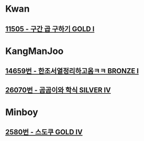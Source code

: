
# Kwan
## [11505 - 구간 곱 구하기 GOLD I](https://www.acmicpc.net/problem/11505)

# KangManJoo
## [14659번 - 한조서열정리하고옴ㅋㅋ BRONZE I](https://www.acmicpc.net/problem/14659)
## [26070번 - 곰곰이와 학식 SILVER IV](https://www.acmicpc.net/problem/26070)

# Minboy
## [2580번 - 스도쿠 GOLD IV](https://www.acmicpc.net/problem/2580)
